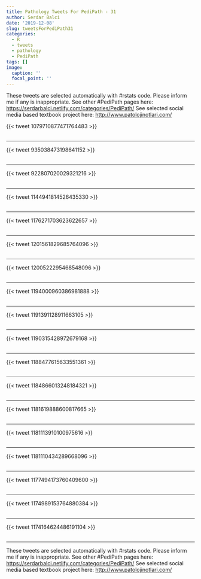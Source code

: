 ```yaml
---
title: Pathology Tweets For PediPath - 31
author: Serdar Balci
date: '2019-12-08'
slug: tweetsForPediPath31
categories:
  - R
  - tweets
  - pathology
  - PediPath
tags: []
image:
  caption: ''
  focal_point: ''
---
```



These tweets are selected automatically with #rstats code. Please inform me if any is inappropriate.
See other #PediPath pages here: https://serdarbalci.netlify.com/categories/PediPath/ 
See selected social media based textbook project here: http://www.patolojinotlari.com/

{{< tweet 1079710877471764483 >}}
<br>
<br>
<hr>
{{< tweet 935038473198641152 >}}
<br>
<br>
<hr>
{{< tweet 922807020029321216 >}}
<br>
<br>
<hr>
{{< tweet 1144941814526435330 >}}
<br>
<br>
<hr>
{{< tweet 1176271703623622657 >}}
<br>
<br>
<hr>
{{< tweet 1201561829685764096 >}}
<br>
<br>
<hr>
{{< tweet 1200522295468548096 >}}
<br>
<br>
<hr>
{{< tweet 1194000960386981888 >}}
<br>
<br>
<hr>
{{< tweet 1191391128911663105 >}}
<br>
<br>
<hr>
{{< tweet 1190315428972679168 >}}
<br>
<br>
<hr>
{{< tweet 1188477615633551361 >}}
<br>
<br>
<hr>
{{< tweet 1184866013248184321 >}}
<br>
<br>
<hr>
{{< tweet 1181619888600817665 >}}
<br>
<br>
<hr>
{{< tweet 1181113910100975616 >}}
<br>
<br>
<hr>
{{< tweet 1181110434289668096 >}}
<br>
<br>
<hr>
{{< tweet 1177494173760409600 >}}
<br>
<br>
<hr>
{{< tweet 1174989153764880384 >}}
<br>
<br>
<hr>
{{< tweet 1174164624486191104 >}}
<br>
<br>
<hr>


These tweets are selected automatically with #rstats code. Please inform me if any is inappropriate.
See other #PediPath pages here: https://serdarbalci.netlify.com/categories/PediPath/ 
See selected social media based textbook project here: http://www.patolojinotlari.com/
